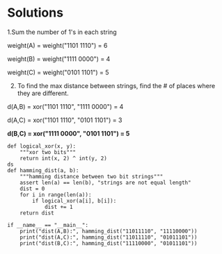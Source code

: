 # Solutions

1.Sum the number of 1's in each string

weight(A) = weight("1101 1110") = 6

weight(B) = weight("1111 0000") = 4

weight(C) = weight("0101 1101") = 5

2. To find the max distance between strings, find the # of places where they are different.

d(A,B) = xor("1101 1110", "1111 0000") = 4

d(A,C) = xor("1101 1110", "0101 1101") = 3

**d(B,C) = xor("1111 0000", "0101 1101") = 5**

```python3
def logical_xor(x, y):
    """xor two bits"""
    return int(x, 2) ^ int(y, 2)
ds
def hamming_dist(a, b):
    """hamming distance between two bit strings"""
    assert len(a) == len(b), "strings are not equal length"
    dist = 0
    for i in range(len(a)):
        if logical_xor(a[i], b[i]):
            dist += 1
    return dist
    
if __name__ == "__main__":
    print("dist(A,B):", hamming_dist("11011110", "11110000"))
    print("dist(A,C):", hamming_dist("11011110", "01011101"))
    print("dist(B,C):", hamming_dist("11110000", "01011101"))
```
